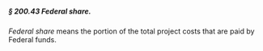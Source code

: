 ##### § 200.43 Federal share. #####

*Federal share* means the portion of the total project costs that are paid by Federal funds.